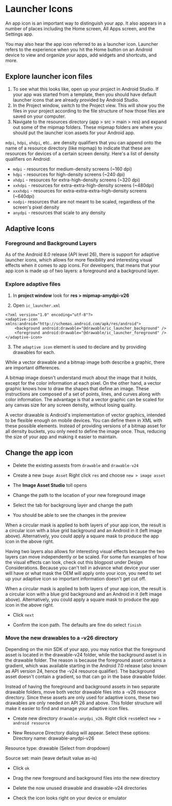 
# Launcher Icons

An app icon is an important way to distinguish your app. It also appears in a number of places including the Home screen, All Apps screen, and the Settings app.

You may also hear the app icon referred to as a launcher icon. Launcher refers to the experience when you hit the Home button on an Android device to view and organize your apps, add widgets and shortcuts, and more.

## Explore launcher icon files

1. To see what this looks like, open up your project in Android Studio. If your app was started from a template, then you should have default launcher icons that are already provided by Android Studio.
2. In the Project window, switch to the Project view. This will show you the files in your project according to the file structure of how those files are saved on your computer.
3. Navigate to the resources directory (app > src > main > res) and expand out some of the mipmap folders. These mipmap folders are where you should put the launcher icon assets for your Android app.

`mdpi`, `hdpi`, `xhdpi`, etc.. are density qualifiers that you can append onto the name of a resource directory (like mipmap) to indicate that these are resources for devices of a certain screen density. Here's a list of density qualifiers on Android:

- `mdpi` - resources for medium-density screens (~160 dpi)
- `hdpi` - resources for high-density screens (~240 dpi)
- `xhdpi` - resources for extra-high-density screens (~320 dpi)
- `xxhdpi` - resources for extra-extra-high-density screens (~480dpi)
- `xxxhdpi` - resources for extra-extra-extra-high-density screens (~640dpi)
- `nodpi`- resources that are not meant to be scaled, regardless of the screen's pixel density
- `anydpi` - resources that scale to any density

## Adaptive Icons

### Foreground and Background Layers

As of the Android 8.0 release (API level 26), there is support for adaptive launcher icons, which allows for more flexibility and interesting visual effects when it comes to app icons. For developers, that means that your app icon is made up of two layers: a foreground and a background layer.

### Explore adaptive files

1. In **project window** look for **res > mipmap-amydpi-v26**

2. Open `ic_launcher.xml`

```
<?xml version="1.0" encoding="utf-8"?>
<adaptive-icon xmlns:android="http://schemas.android.com/apk/res/android">
    <background android:drawable="@drawable/ic_launcher_background" />
    <foreground android:drawable="@drawable/ic_launcher_foreground" />
</adaptive-icon>
```
3. The `adaptive icon` element is used to declare <background> and <foreground> by providing drawables for each.

While a vector drawable and a bitmap image both describe a graphic, there are important differences.

A bitmap image doesn't understand much about the image that it holds, except for the color information at each pixel. On the other hand, a vector graphic knows how to draw the shapes that define an image. These instructions are composed of a set of points, lines, and curves along with color information. The advantage is that a vector graphic can be scaled for any canvas size for any screen density, without losing quality.

A vector drawable is Android's implementation of vector graphics, intended to be flexible enough on mobile devices. You can define them in XML with these possible elements. Instead of providing versions of a bitmap asset for all density buckets, you only need to define the image once. Thus, reducing the size of your app and making it easier to maintain.

## Change the app icon

- Delete the existing assests from  `drawable` and `drawable-v24`

- Create a new `Image Asset` Right click `res` and choose `new > image asset`

- The **Image Asset Studio** toll opens

- Change the path to the location of your new foreground image

- Select the tab for backgroung layer and change the path

- You should be able to see the changes in the preview

When a circular mask is applied to both layers of your app icon, the result is a circular icon with a blue grid background and an Android in it (left image above). Alternatively, you could apply a square mask to produce the app icon in the above right.

Having two layers also allows for interesting visual effects because the two layers can move independently or be scaled. For some fun examples of how the visual effects can look, check out this blogpost under Design Considerations. Because you can't tell in advance what device your user will have or what mask the OEM will apply onto your icon, you need to set up your adaptive icon so important information doesn't get cut off.

When a circular mask is applied to both layers of your app icon, the result is a circular icon with a blue grid background and an Android in it (left image above). Alternatively, you could apply a square mask to produce the app icon in the above right.

- Click `next`

- Confirm the icon path. The defaults are fine do select `finish`

### Move the new drawables to a -v26 directory

Depending on the min SDK of your app, you may notice that the foreground asset is located in the drawable-v24 folder, while the background asset is in the drawable folder. The reason is because the foreground asset contains a gradient, which was available starting in the Android 7.0 release (also known as API version 24, hence the -v24 resource qualifier). The background asset doesn't contain a gradient, so that can go in the base drawable folder.

Instead of having the foreground and background assets in two separate drawable folders, move both vector drawable files into a -v26 resource directory. Since these assets are only used for adaptive icons, these two drawables are only needed on API 26 and above. This folder structure will make it easier to find and manage your adaptive icon files.

- Create new directory `drawable-anydpi_v26`. Right click `res`select `new > android resource`

- New Resource Directory dialog will appear. Select these options:
Directory name: drawable-anydpi-v26

Resource type: drawable (Select from dropdown)

Source set: main (leave default value as-is)

- Click `ok`

- Drag the new foreground and background files into the new directory

- Delete the now unused drawable and drawable-v24 directories

- Check the icon looks right on your device or emulator


